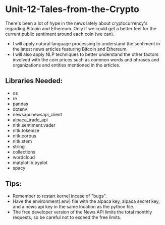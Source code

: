 # Unit-12-Tales-from-the-Crypto
There's been a lot of hype in the news lately about cryptocurrency's regarding Bitcoin and Ethereum.  Only if we could get a better feel for the current public sentiment around each coin (we can).
- I will apply natural language processing to understand the sentiment in the latest news articles featuring Bitcoin and Ethereum.
- I will also apply NLP techniques to better understand the other factors involved with the coin prices such as common words and phrases and organizations and entities mentioned in the articles.
## Libraries Needed:
- os
- re
- pandas
- dotenv
- newsapi.newsapi_client
- alpaca_trade_api 
- nltk.sentiment.vader
- nltk.tokenize
- nltk.corpus
- nltk.stem
- string
- collections 
- wordcloud 
- matplotlib.pyplot  
- spacy 
## Tips:
- Remember to restart kernel incase of "bugs".
- Have the environment(.env) file with the alpaca key, alpaca secret key, and a news api key in the same location as the python file.
- The free developer version of the News API limits the total monthly requests, so be careful not to exceed the free limits.